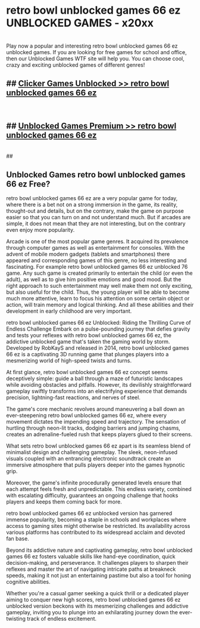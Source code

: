 # retro bowl unblocked games 66 ez  UNBLOCKED GAMES - x20xx <br>
<br>
Play now a popular and interesting retro bowl unblocked games 66 ez unblocked games. If you are looking for free games for school and office, then our Unblocked Games WTF site will help you. You can choose cool, crazy and exciting unblocked games of different genres!


## ##  [Clicker Games Unblocked >> retro bowl unblocked games 66 ez](http://freeplayer.one?title=retro_bowl_unblocked_games_66_ez&ref=UG)
  <br>

##  ## [Unblocked Games Premium >> retro bowl unblocked games 66 ez](http://freeplayer.one?title=retro_bowl_unblocked_games_66_ez&ref=UG)
  <br>
  ##



## Unblocked Games retro bowl unblocked games 66 ez Free?

retro bowl unblocked games 66 ez are a very popular game for today, where there is a bet not on a strong immersion in the game, its reality, thought-out and details, but on the contrary, make the game on purpose easier so that you can turn on and not understand much. But if arcades are simple, it does not mean that they are not interesting, but on the contrary even enjoy more popularity.

Arcade is one of the most popular game genres. It acquired its prevalence through computer games as well as entertainment for consoles. With the advent of mobile modern gadgets (tablets and smartphones) there appeared and corresponding games of this genre, no less interesting and fascinating. For example retro bowl unblocked games 66 ez unblocked 76 game. Any such game is created primarily to entertain the child (or even the adult), as well as to give him positive emotions and good mood. But the right approach to such entertainment may well make them not only exciting, but also useful for the child. Thus, the young player will be able to become much more attentive, learn to focus his attention on some certain object or action, will train memory and logical thinking. And all these abilities and their development in early childhood are very important.

retro bowl unblocked games 66 ez Unblocked: Riding the Thrilling Curve of Endless Challenge
Embark on a pulse-pounding journey that defies gravity and tests your reflexes with retro bowl unblocked games 66 ez, the addictive unblocked game that's taken the gaming world by storm. Developed by RobKayS and released in 2014, retro bowl unblocked games 66 ez is a captivating 3D running game that plunges players into a mesmerizing world of high-speed twists and turns.

At first glance, retro bowl unblocked games 66 ez concept seems deceptively simple: guide a ball through a maze of futuristic landscapes while avoiding obstacles and pitfalls. However, its devilishly straightforward gameplay swiftly transforms into an electrifying experience that demands precision, lightning-fast reactions, and nerves of steel.

The game's core mechanic revolves around maneuvering a ball down an ever-steepening retro bowl unblocked games 66 ez, where every movement dictates the impending speed and trajectory. The sensation of hurtling through neon-lit tracks, dodging barriers and jumping chasms, creates an adrenaline-fueled rush that keeps players glued to their screens.

What sets retro bowl unblocked games 66 ez apart is its seamless blend of minimalist design and challenging gameplay. The sleek, neon-infused visuals coupled with an entrancing electronic soundtrack create an immersive atmosphere that pulls players deeper into the games hypnotic grip.

Moreover, the game's infinite procedurally generated levels ensure that each attempt feels fresh and unpredictable. This endless variety, combined with escalating difficulty, guarantees an ongoing challenge that hooks players and keeps them coming back for more.

retro bowl unblocked games 66 ez unblocked version has garnered immense popularity, becoming a staple in schools and workplaces where access to gaming sites might otherwise be restricted. Its availability across various platforms has contributed to its widespread acclaim and devoted fan base.

Beyond its addictive nature and captivating gameplay, retro bowl unblocked games 66 ez fosters valuable skills like hand-eye coordination, quick decision-making, and perseverance. It challenges players to sharpen their reflexes and master the art of navigating intricate paths at breakneck speeds, making it not just an entertaining pastime but also a tool for honing cognitive abilities.

Whether you're a casual gamer seeking a quick thrill or a dedicated player aiming to conquer new high scores, retro bowl unblocked games 66 ez unblocked version beckons with its mesmerizing challenges and addictive gameplay, inviting you to plunge into an exhilarating journey down the ever-twisting track of endless excitement.